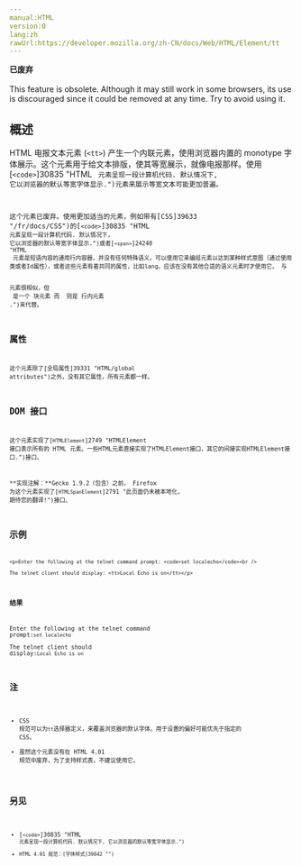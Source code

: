 ```yaml
---
manual:HTML
version:0
lang:zh
rawUrl:https://developer.mozilla.org/zh-CN/docs/Web/HTML/Element/tt
---
```






**已废弃**<br></br>This feature is obsolete. Although it may still work in some browsers, its use is discouraged since it could be removed at any time. Try to avoid using it.




## 概述<a name="概述"></a>


HTML 电报文本元素 (`<tt>`) 产生一个内联元素，使用浏览器内置的 monotype 字体展示。这个元素用于给文本排版，使其等宽展示，就像电报那样。使用[`<code>`]30835 "HTML <code> 元素呈现一段计算机代码. 默认情况下, 它以浏览器的默认等宽字体显示.")元素来展示等宽文本可能更加普遍。

这个元素已废弃。使用更加适当的元素，例如带有[CSS]39633 "/fr/docs/CSS")的[`<code>`]30835 "HTML <code> 元素呈现一段计算机代码. 默认情况下, 它以浏览器的默认等宽字体显示.")或者[`<span>`]24248 "HTML <span> 元素是短语内容的通用行内容器，并没有任何特殊语义。可以使用它来编组元素以达到某种样式意图（通过使用类或者Id属性），或者这些元素有着共同的属性，比如lang。应该在没有其他合适的语义元素时才使用它。<span> 与 <div> 元素很相似，但 <div> 是一个 块元素 而 <span> 则是  行内元素 .")来代替。

## 属性<a name="属性"></a>


这个元素除了[全局属性]39331 "HTML/global attributes")之外，没有其它属性，所有元素都一样。


## DOM 接口<a name="DOM_接口"></a>


这个元素实现了[`HTMLElement`]2749 "HTMLElement 接口表示所有的 HTML 元素。一些HTML元素直接实现了HTMLElement接口，其它的间接实现HTMLElement接口.")接口。



**实现注解：**Gecko 1.9.2（包含）之前， Firefox 为这个元素实现了[`HTMLSpanElement`]2791 "此页面仍未被本地化, 期待您的翻译!")接口。



## 示例<a name="示例"></a>

```
<p>Enter the following at the telnet command prompt: <code>set localecho</code><br />

The telnet client should display: <tt>Local Echo is on</tt></p>
```

### 结果<a name="结果"></a>


Enter the following at the telnet command prompt:`set localecho`<br></br>The telnet client should display:`Local Echo is on`


## 注<a name="Notes"></a>

* CSS 规范可以为`tt`选择器定义，来覆盖浏览器的默认字体。用于设置的偏好可能优先于指定的 CSS。
* 虽然这个元素没有在 HTML 4.01 规范中废弃，为了支持样式表，不建议使用它。

## 另见<a name="See_also"></a>

* [`<code>`]30835 "HTML <code> 元素呈现一段计算机代码. 默认情况下, 它以浏览器的默认等宽字体显示.")
* HTML 4.01 规范：[字体样式]39042 "")




